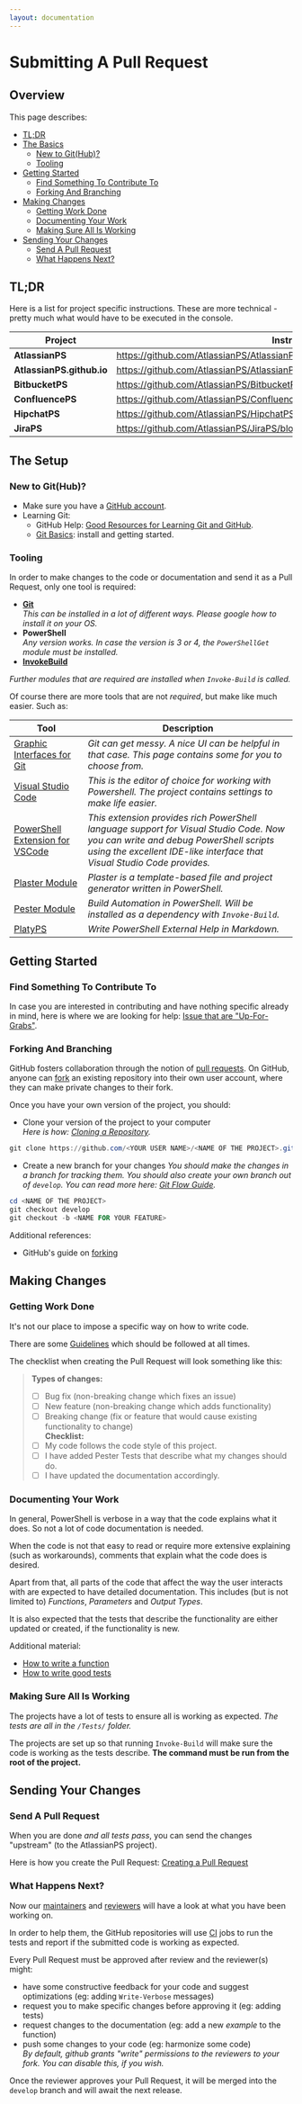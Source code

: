 ```yaml
---
layout: documentation
---
```

# Submitting A Pull Request

## Overview

This page describes:

* [TL;DR](#tldr)
* [The Basics](#the-setup)
  * [New to Git(Hub)?](#new-to-github)
  * [Tooling](#tooling)
* [Getting Started](#getting-started)
  * [Find Something To Contribute To](#find-something-to-contribute-to)
  * [Forking And Branching](#forking-and-branching)
* [Making Changes](#making-changes)
  * [Getting Work Done](#getting-work-done)
  * [Documenting Your Work](#documenting-your-work)
  * [Making Sure All Is Working](#making-sure-all-is-working)
* [Sending Your Changes](#sending-your-changes)
  * [Send A Pull Request](#send-a-pull-request)
  * [What Happens Next?](#what-happens-next)

## TL;DR

Here is a list for project specific instructions.
These are more technical - pretty much what would have to be executed in the console.

|Project|Instructions|
|-------|------------|
|**AtlassianPS**|<https://github.com/AtlassianPS/AtlassianPS/blob/master/CONTRIBUTING.md>|
|**AtlassianPS.github.io**|<https://github.com/AtlassianPS/AtlassianPS.github.io/blob/master/CONTRIBUTING.md>|
|**BitbucketPS**|<https://github.com/AtlassianPS/BitbucketPS/blob/master/CONTRIBUTING.md>|
|**ConfluencePS**|<https://github.com/AtlassianPS/ConfluencePS/blob/master/CONTRIBUTING.md>|
|**HipchatPS**|<https://github.com/AtlassianPS/HipchatPS/blob/master/CONTRIBUTING.md>|
|**JiraPS**|<https://github.com/AtlassianPS/JiraPS/blob/master/CONTRIBUTING.md>|

## The Setup

### New to Git(Hub)?

* Make sure you have a [GitHub account](https://github.com/signup/free).
* Learning Git:
  * GitHub Help: [Good Resources for Learning Git and GitHub][good-git-resources].
  * [Git Basics](https://github.com/PowerShell/PowerShell/blob/master/docs/git/basics.md): install and getting started.

### Tooling

In order to make changes to the code or documentation and send it as a Pull Request, only one tool is required:

* **[Git]**  
_This can be installed in a lot of different ways.
Please google how to install it on your OS._
* **PowerShell**  
_Any version works.
In case the version is 3 or 4, the `PowerShellGet` module must be installed._
* **[InvokeBuild]**

_Further modules that are required are installed when `Invoke-Build` is called._

Of course there are more tools that are not _required_, but make like much easier.
Such as:

|Tool|Description|
|----|-----------|
|[Graphic Interfaces for Git](https://git-scm.com/downloads/guis)|_Git can get messy. A nice UI can be helpful in that case. This page contains some for you to choose from._|
|[Visual Studio Code]|_This is the editor of choice for working with Powershell. The project contains settings to make life easier._|
|[PowerShell Extension for VSCode]|_This extension provides rich PowerShell language support for Visual Studio Code. Now you can write and debug PowerShell scripts using the excellent IDE-like interface that Visual Studio Code provides._|
|[Plaster Module]|_Plaster is a template-based file and project generator written in PowerShell._|
|[Pester Module]|_Build Automation in PowerShell. Will be installed as a dependency with `Invoke-Build`._|
|[PlatyPS]|_Write PowerShell External Help in Markdown._|

## Getting Started

### Find Something To Contribute To

In case you are interested in contributing and have nothing specific already in mind,
here is where we are looking for help: [Issue that are "Up-For-Grabs"](https://github.com/issues?utf8=✓&q=is%3Aopen+user%3AAtlassianPS+label%3Aup-for-grabs).

### Forking And Branching

GitHub fosters collaboration through the notion of [pull requests][using-prs].
On GitHub, anyone can [fork][fork-a-repo] an existing repository
into their own user account, where they can make private changes to their fork.

Once you have your own version of the project, you should:

* Clone your version of the project to your computer  
_Here is how: [Cloning a Repository](https://help.github.com/articles/cloning-a-repository/)._  
```powershell
git clone https://github.com/<YOUR USER NAME>/<NAME OF THE PROJECT>.git
```
* Create a new branch for your changes
_You should make the changes in a branch for tracking them.
You should also create your own branch out of `develop`.
You can read more here: [Git Flow Guide](https://www.atlassian.com/git/tutorials/comparing-workflows/gitflow-workflow)._
```powershell
cd <NAME OF THE PROJECT>
git checkout develop
git checkout -b <NAME FOR YOUR FEATURE>
```

Additional references:
* GitHub's guide on [forking](https://guides.github.com/activities/forking/)

## Making Changes

### Getting Work Done

It's not our place to impose a specific way on how to write code.

There are some [Guidelines](our-guidelines.html) which should be followed at all times.

The checklist when creating the Pull Request will look something like this:

> **Types of changes:**  
> - [ ] Bug fix (non-breaking change which fixes an issue)  
> - [ ] New feature (non-breaking change which adds functionality)  
> - [ ] Breaking change (fix or feature that would cause existing functionality to change)  
> **Checklist:**  
> - [ ] My code follows the code style of this project.  
> - [ ] I have added Pester Tests that describe what my changes should do.  
> - [ ] I have updated the documentation accordingly.

### Documenting Your Work

In general, PowerShell is verbose in a way that the code explains what it does.
So not a lot of code documentation is needed.

When the code is not that easy to read or require more extensive explaining (such as workarounds),
comments that explain what the code does is desired.

Apart from that, all parts of the code that affect the way the user interacts with are expected to have detailed documentation.
This includes (but is not limited to) _Functions_, _Parameters_ and _Output Types_.

It is also expected that the tests that describe the functionality are either updated or created, if the functionality is new.

Additional material:

* [How to write a function](writing-functions.html)
* [How to write good tests](writing-tests.html)

### Making Sure All Is Working

The projects have a lot of tests to ensure all is working as expected.
_The tests are all in the `/Tests/` folder._

The projects are set up so that running `Invoke-Build` will make sure the code is working as the tests describe.
**The command must be run from the root of the project.**

## Sending Your Changes

### Send A Pull Request

When you are done _and all tests pass_, you can send the changes "upstream" (to the AtlassianPS project).

Here is how you create the Pull Request: [Creating a Pull Request](https://help.github.com/articles/creating-a-pull-request/)

### What Happens Next?

Now our [maintainers](https://github.com/orgs/AtlassianPS/teams/maintainers) and [reviewers](https://github.com/orgs/AtlassianPS/teams/reviewers) will have a look at what you have been working on.

In order to help them, the GitHub repositories will use [CI](https://en.wikipedia.org/wiki/Continuous_integration) jobs to run the tests and report if the submitted code is working as expected.

Every Pull Request must be approved after review and the reviewer(s) might:

* have some constructive feedback for your code and suggest optimizations (eg: adding `Write-Verbose` messages)
* request you to make specific changes before approving it (eg: adding tests)
* request changes to the documentation (eg: add a new _example_ to the function)
* push some changes to your code (eg: harmonize some code)  
_By default, github grants "write" permissions to the reviewers to your fork._
_You can disable this, if you wish._

Once the reviewer approves your Pull Request, it will be merged into the `develop` branch and will await the next release.

<!-- reference-style links -->
  [Pester Module]: https://github.com/pester/Pester
  [Git]: https://git-scm.com
  [Visual Studio Code]: https://code.visualstudio.com
  [Plaster Module]: https://github.com/PowerShell/Plaster
  [PowerShell Extension for VSCode]: https://marketplace.visualstudio.com/items?itemName=ms-vscode.PowerShell
  [InvokeBuild]: https://github.com/nightroman/Invoke-Build
  [PlatyPS]: https://github.com/PowerShell/platyPS
  [using-prs]: https://help.github.com/articles/using-pull-requests/
  [fork-a-repo]: https://help.github.com/articles/fork-a-repo/
  [good-git-resources]: https://help.github.com/articles/good-resources-for-learning-git-and-github/
